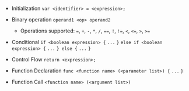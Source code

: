 - Initialization
	`var <identifier> = <expression>;`

- Binary operation
	`operand1 <op> operand2`

	- Operations supported: `=`, `+`, `-`, `*`, `/`, `==`, `!`, `!=`, `<`, `<=`, `>`, `>=`

- Conditional
	`if <boolean expression> {`
	`...`
	`}`
	`else if <boolean expression> {`
	`...`
	`} else {`
	`...`
	`}`

- Control Flow
	`return <expression>;`

- Function Declaration
	`func <function name> (<parameter list>) {`
	`...`
	`}`

- Function Call
	`<function name> (<argument list>)`